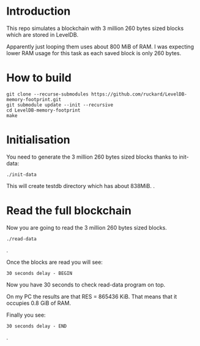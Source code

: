 # Introduction

This repo simulates a blockchain with 3 million 260 bytes sized blocks which are stored in LevelDB.

Apparently just looping them uses about 800 MiB of RAM.
I was expecting lower RAM usage for this task as each saved block is only 260 bytes.

# How to build

```
git clone --recurse-submodules https://github.com/ruckard/LevelDB-memory-footprint.git
git submodule update --init --recursive
cd LevelDB-memory-footprint
make
```
# Initialisation

You need to generate the 3 million 260 bytes sized blocks thanks to init-data:

```
./init-data
```

This will create testdb directory which has about 838MiB.
.

# Read the full blockchain

Now you are going to read the 3 million 260 bytes sized blocks.
```
./read-data
```
.

Once the blocks are read you will see:
```
30 seconds delay - BEGIN
```
Now you have 30 seconds to check read-data program on top.

On my PC the results are that RES = 865436 KiB. That means that it occupies 0.8 GiB of RAM.

Finally you see:
```
30 seconds delay - END
```
.